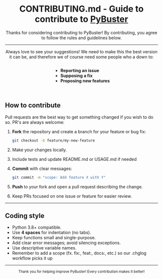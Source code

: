 <div align=center>
<h1> CONTRIBUTING.md - Guide to contribute to <a href="github.com/Schousboe/PyBuster">PyBuster</a> </h1>

<p> Thanks for considering contributing to PyBuster! By contributing, you agree to follow the rules and guidelines below. </p>
</div>

---

<div align=center>
<p>Always love to see your suggestions! We need to make this the best version it can be, and therefore we of course need some people who a down to:</p>
<ul style="display:inline-block; text-align:left;"><strong>
<li> Reporting an issue
<li> Supposing a fix
<li> Proposing new features
</strong>
</ul>

</div>

<br/>

## How to contribute

Pull requests are the best way to get something changed if you wish to do so. PR's are always welcome:

1. **Fork** the repository and create a branch for your feature or bug fix:

   ```bash
   git checkout -b feature/my-new-feature
   ```
2. Make your changes locally.
3. Include tests and update README.md or USAGE.md if needed
4. **Commit** with clear messages:

   ```bash
   git commit -m "scope: Add feature X with Y"
   ```
5. **Push** to your fork and open a pull request describing the change.
6. Keep PRs focused on one issue or feature for easier review.

---

## Coding style

* Python 3.8+ compatible.
* Use **4 spaces** for indentation (no tabs).
* Keep functions small and single-purpose.
* Add clear error messages; avoid silencing exceptions.
* Use descriptive variable names.
* Remember to add a scope (fx. fix:, feat:, docs:, etc.) so our .chglog workflow picks it up

---
<div align=center>
<sub>Thank you for helping improve PyBuster! Every contribution makes it better!</sub>
</div>